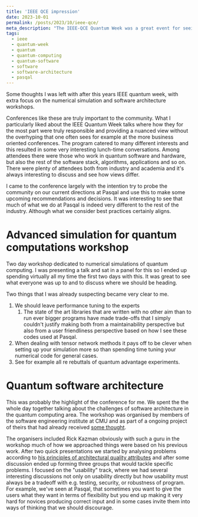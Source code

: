 ```yaml
---
title: 'IEEE QCE impression'
date: 2023-10-01
permalink: /posts/2023/10/ieee-qce/
meta_description: "The IEEE-QCE Quantum Week was a great event for seeing what everyone else is up to in the quantum space. I particularly enjoyed the quantum simulation workshop and the quantum software architecture workshop."
tags:
  - ieee
  - quantum-week
  - quantum
  - quantum-computing
  - quantum-software
  - software
  - software-architecture
  - pasqal
---
```


Some thoughts I was left with after this years IEEE quantum week, with extra focus on the numerical simulation and software architecture workshops.

Conferences like these are truly important to the community. What I particularly liked about the IEEE Quantum Week talks where how they for the most part were truly responsible and providing a nuanced view without the overhyping that one often sees for example at the more business oriented conferences.
The program catered to many different interests and this resulted in some very interesting lunch-time conversations.
Among attendees there were those who work in quantum software and hardware, but also the rest of the software stack, algorithms, applications and so on. There were plenty of attendees both from industry and academia and it's always interesting to discuss and see how views differ.

I came to the conference largely with the intention try to probe the community on our current directions at Pasqal and use this to make some upcoming recommendations and decisions. It was interesting to see that much of what we do at Pasqal is indeed very different to the rest of the industry. Although what we consider best practices certainly aligns.

Advanced simulation for quantum computations workshop
======

Two day workshop dedicated to numerical simulations of quantum computing.
I was presenting a talk and sat in a panel for this so I ended up spending virtually all my time the first two days with this. It was great to see what everyone was up to and to discuss where we should be heading.

Two things that I was already suspecting became very clear to me.
1. We should leave performance tuning to the experts
   1. The state of the art libraries that are written with no other aim than to run ever bigger programs have made trade-offs that I simply couldn't justify making both from a maintainability perspective but also from a user friendliness perspective based on how I see these codes used at Pasqal.
1. When dealing with tensor network methods it pays off to be clever when setting up your simulation more so than spending time tuning your numerical code for general cases.
  1. See for example all re rebuttals of quantum advantage experiments.


Quantum software architecture
======

This was probably the highlight of the conference for me. We spent the the whole day together talking about the challenges of software architecture in the quantum computing area. The workshop was organised by members of the software engineering institute at CMU and as part of a ongoing project of theirs that had already received [some thought](https://insights.sei.cmu.edu/blog/the-need-for-quantum-software-architecture/).

The organisers included Rick Kazman obviously with such a guru in the workshop much of how we approached things were based on his previous work. After two quick presentations we started by analysing problems according to [his principles of architectural quality attributes](https://insights.sei.cmu.edu/library/a-holistic-view-of-architecture-definition-evolution-and-analysis/) and after some discussion ended up forming three groups that would tackle specific problems. I focused on the "usability" track, where we had several interesting discussions not only on usability directly but how usability must always be a tradeoff with e.g. testing, security, or robustness of program. For example, we've seen at Pasqal, that sometimes you want to give the users what they want in terms of flexibility but you end up making it very hard for novices producing correct input and in some cases invite them into ways of thinking that we should discourage.
